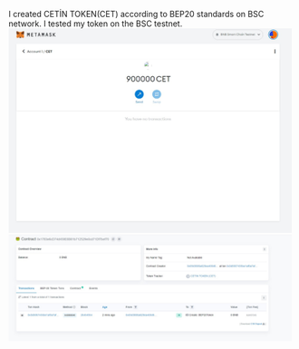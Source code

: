 
I created CETİN TOKEN(CET) according to BEP20 standards on BSC network. I tested my token on the BSC testnet.
<img src="a.png" width ="500">
<img src="b.png" width ="500">
